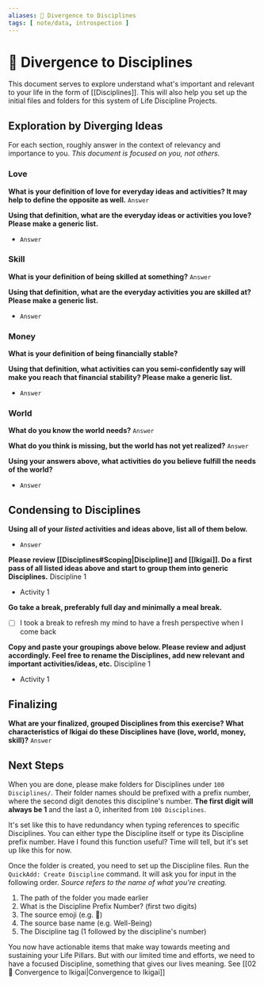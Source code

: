 ```yaml
---
aliases: 🔀 Divergence to Disciplines
tags: [ note/data, introspection ]
---
```

# 🔀 Divergence to Disciplines
This document serves to explore understand what's important and relevant to your life in the form of [[Disciplines]]. This will also help you set up the initial files and folders for this system of Life Discipline Projects.

## Exploration by Diverging Ideas
For each section, roughly answer in the context of relevancy and importance to you. *This document is focused on you, not others.*

### Love
**What is your definition of love for everyday ideas and activities? It may help to define the opposite as well.**
`Answer`

**Using that definition, what are the everyday ideas or activities you love? Please make a generic list.**
- `Answer`

### Skill
**What is your definition of being skilled at something?**
`Answer`

**Using that definition, what are the everyday activities you are skilled at? Please make a generic list.**
- `Answer`

### Money
**What is your definition of being financially stable?**


**Using that definition, what activities can you semi-confidently say will make you reach that financial stability? Please make a generic list.**
- `Answer`

### World
**What do you know the world needs?**
`Answer`

**What do you think is missing, but the world has not yet realized?**
`Answer`

**Using your answers above, what activities do you believe fulfill the needs of the world?**
- `Answer`

## Condensing to Disciplines
**Using all of your *listed* activities and ideas above, list all of them below.**
- `Answer`

**Please review [[Disciplines#Scoping|Discipline]] and [[Ikigai]]. Do a first pass of all listed ideas above and start to group them into generic Disciplines.**
Discipline 1
- Activity 1

**Go take a break, preferably full day and minimally a meal break.**
- [ ] I took a break to refresh my mind to have a fresh perspective when I come back

**Copy and paste your groupings above below. Please review and adjust accordingly. Feel free to rename the Disciplines, add new relevant and important activities/ideas, etc.**
Discipline 1
- Activity 1

## Finalizing
**What are your finalized, grouped Disciplines from this exercise? What characteristics of Ikigai do these Disciplines have (love, world, money, skill)?**
`Answer`

## Next Steps
When you are done, please make folders for Disciplines under `100 Disciplines/`. Their folder names should be prefixed with a prefix number, where the second digit denotes this discipline's number. **The first digit will always be 1** and the last a 0, inherited from `100 Disciplines`.

It's set like this to have redundancy when typing references to specific Disciplines. You can either type the Discipline itself or type its Discipline prefix number. Have I found this function useful? Time will tell, but it's set up like this for now.

Once the folder is created, you need to set up the Discipline files. Run the `QuickAdd: Create Discipline` command. It will ask you for input in the following order. *Source refers to the name of what you're creating.*
1. The path of the folder you made earlier
2. What is the Discipline Prefix Number? (first two digits)
3. The source emoji (e.g. 🎎)
4. The source base name (e.g. Well-Being)
5. The Discipline tag (1 followed by the discipline's number)

You now have actionable items that make way towards meeting and sustaining your Life Pillars. But with our limited time and efforts, we need to have a focused Discipline, something that gives our lives meaning. See [[02 🔂 Convergence to Ikigai|Convergence to Ikigai]]